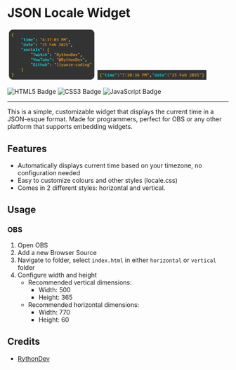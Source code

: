# JSON Locale Widget


<img src="./images/vertical.png" width="200" />

<img src="./images/horizontal.png" width="250" />

![HTML5 Badge](https://img.shields.io/badge/HTML5-E34F26?logo=html5&logoColor=fff&style=for-the-badge)
![CSS3 Badge](https://img.shields.io/badge/CSS3-1572B6?logo=css3&logoColor=fff&style=for-the-badge)
![JavaScript Badge](https://img.shields.io/badge/JavaScript-F7DF1E?logo=javascript&logoColor=000&style=for-the-badge)

---

This is a simple, customizable widget that displays the current time in a JSON-esque format.  Made for programmers, perfect for OBS or any other platform that supports embedding widgets.

## Features

- Automatically displays current time based on your timezone, no configuration needed
- Easy to customize colours and other styles (locale.css)
- Comes in 2 different styles: horizontal and vertical.

## Usage

### OBS

1. Open OBS
2. Add a new Browser Source
3. Navigate to folder, select `index.html` in either `horizontal` or `vertical` folder 
4. Configure width and height
    - Recommended vertical dimensions:
      - Width: 500
      - Height: 365
    - Recommended horizontal dimensions:
      - Width: 770
      - Height: 60

## Credits

- [RythonDev](https://twitch.tv/RythonDev)